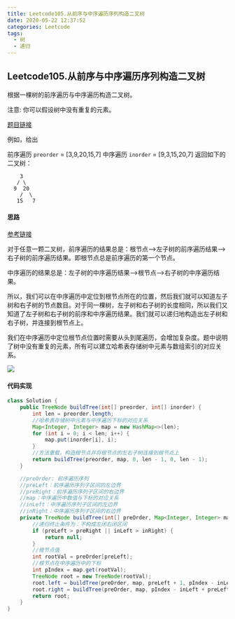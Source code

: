 ```yaml
---
title: Leetcode105.从前序与中序遍历序列构造二叉树
date: 2020-05-22 12:37:52
categories: Leetcode
tags:
  - 树
  - 递归
---
```


## Leetcode105.从前序与中序遍历序列构造二叉树

根据一棵树的前序遍历与中序遍历构造二叉树。

注意:
你可以假设树中没有重复的元素。

[题目链接](https://leetcode-cn.com/problems/construct-binary-tree-from-preorder-and-inorder-traversal)

<!--more-->

例如，给出

前序遍历 `preorder` = [3,9,20,15,7]
中序遍历 `inorder` = [9,3,15,20,7]
返回如下的二叉树：

        3
       / \
      9  20
        /  \
       15   7
#### 思路

[参考链接](https://leetcode-cn.com/problems/construct-binary-tree-from-preorder-and-inorder-traversal/solution/cong-qian-xu-yu-zhong-xu-bian-li-xu-lie-gou-zao-9/)

对于任意一颗二叉树，前序遍历的结果总是：根节点-->左子树的前序遍历结果-->右子树的前序遍历结果。即根节点总是前序遍历的第一个节点。

中序遍历的结果总是：左子树的中序遍历结果-->根节点-->右子树的中序遍历结果。

所以，我们可以在中序遍历中定位到根节点所在的位置，然后我们就可以知道左子树和右子树的节点数目。对于同一棵树，左子树和右子树的长度相同，所以我们又知道了左子树和右子树的前序和中序遍历结果。我们就可以递归地构造出左子树和右子树，并连接到根节点上。

我们在中序遍历中定位根节点位置时需要从头到尾遍历，会增加复杂度。题中说明了树中没有重复的元素，所有可以建立哈希表存储树中元素与数组索引的对应关系。

![](https://f1bu920.github.io/images/Leetcode105-从前序与中序遍历序列构造二叉树.png)

#### 代码实现

```java
class Solution {
    public TreeNode buildTree(int[] preorder, int[] inorder) {
        int len = preorder.length;
        //哈希表存储树中元素与中序遍历下标的对应关系
        Map<Integer, Integer> map = new HashMap<>(len);
        for (int i = 0; i < len; i++) {
            map.put(inorder[i], i);
        }
        //方法重载，构造根节点并将根节点的左右子树连接到根节点上
        return buildTree(preorder, map, 0, len - 1, 0, len - 1);
    }

    //preOrder: 前序遍历序列
    //preLeft：前序遍历序列子区间的左边界
    //preRight：前序遍历序列子区间的右边界
    //map：中序遍历中数值与下标的对应关系
    //inLeft：中序遍历序列子区间的左边界
    //inRight：中序遍历序列子区间的右边界
    private TreeNode buildTree(int[] preOrder, Map<Integer, Integer> map, int preLeft, int preRight, int inLeft, int inRight) {
        //递归终止条件为：不构成左闭右闭区间
        if (preLeft > preRight || inLeft > inRight) {
            return null;
        }
        //根节点值
        int rootVal = preOrder[preLeft];
        //根节点在中序遍历中的下标
        int pIndex = map.get(rootVal);
        TreeNode root = new TreeNode(rootVal);
        root.left = buildTree(preOrder, map, preLeft + 1, pIndex - inLeft + preLeft, inLeft, pIndex - 1);
        root.right = buildTree(preOrder, map, pIndex - inLeft + preLeft + 1, preRight, pIndex + 1, inRight);
        return root;
    }
}
```



